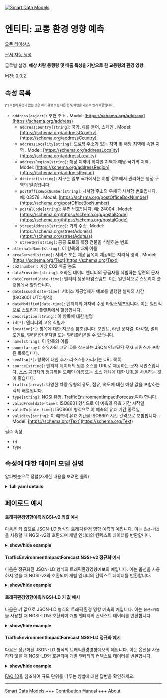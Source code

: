 <!-- 10-Header -->  
[![Smart Data Models](https://smartdatamodels.org/wp-content/uploads/2022/01/SmartDataModels_logo.png "Logo")](https://smartdatamodels.org)  
엔티티: 교통 환경 영향 예측  
================<!-- /10-Header -->  
<!-- 15-License -->  
[오픈 라이선스](https://github.com/smart-data-models//dataModel.Environment/blob/master/TrafficEnvironmentImpactForecast/LICENSE.md)  
[문서 자동 생성](https://docs.google.com/presentation/d/e/2PACX-1vTs-Ng5dIAwkg91oTTUdt8ua7woBXhPnwavZ0FxgR8BsAI_Ek3C5q97Nd94HS8KhP-r_quD4H0fgyt3/pub?start=false&loop=false&delayms=3000#slide=id.gb715ace035_0_60)  
<!-- /15-License -->  
<!-- 20-Description -->  
글로벌 설명: **예상 차량 통행량 및 배출 특성을 기반으로 한 교통량의 환경 영향**.  
버전: 0.0.2  
<!-- /20-Description -->  
<!-- 30-PropertiesList -->  

## 속성 목록  

<sup><sub>[*] 속성에 유형이 없는 것은 여러 유형 또는 다른 형식/패턴을 가질 수 있기 때문입니다</sub></sup>.  
- `address[object]`: 우편 주소  . Model: [https://schema.org/address](https://schema.org/address)	- `addressCountry[string]`: 국가. 예를 들어, 스페인  . Model: [https://schema.org/addressCountry](https://schema.org/addressCountry)  
	- `addressLocality[string]`: 도로명 주소가 있는 지역 및 해당 지역에 속한 지역  . Model: [https://schema.org/addressLocality](https://schema.org/addressLocality)  
	- `addressRegion[string]`: 해당 지역이 위치한 지역과 해당 국가의 지역  . Model: [https://schema.org/addressRegion](https://schema.org/addressRegion)  
	- `district[string]`: 지구는 일부 국가에서는 지방 정부에서 관리하는 행정 구역의 일종입니다.    
	- `postOfficeBoxNumber[string]`: 사서함 주소의 우체국 사서함 번호입니다. 예: 03578  . Model: [https://schema.org/postOfficeBoxNumber](https://schema.org/postOfficeBoxNumber)  
	- `postalCode[string]`: 우편 번호입니다. 예: 24004  . Model: [https://schema.org/https://schema.org/postalCode](https://schema.org/https://schema.org/postalCode)  
	- `streetAddress[string]`: 거리 주소  . Model: [https://schema.org/streetAddress](https://schema.org/streetAddress)  
	- `streetNr[string]`: 공공 도로의 특정 건물을 식별하는 번호    
- `alternateName[string]`: 이 항목의 대체 이름  - `areaServed[string]`: 서비스 또는 제공 품목이 제공되는 지리적 영역  . Model: [https://schema.org/Text](https://schema.org/Text)- `co2[number]`: 예상 C02 배출 농도  - `dataProvider[string]`: 조화된 데이터 엔티티의 공급자를 식별하는 일련의 문자  - `dateCreated[date-time]`: 엔티티 생성 타임스탬프. 이는 일반적으로 스토리지 플랫폼에서 할당합니다.  - `dateIssued[date-time]`: 서비스 제공업체가 예보를 발행한 날짜와 시간(ISO8601 UTC 형식)  - `dateModified[date-time]`: 엔티티의 마지막 수정 타임스탬프입니다. 이는 일반적으로 스토리지 플랫폼에서 할당합니다.  - `description[string]`: 이 항목에 대한 설명  - `id[*]`: 엔티티의 고유 식별자  - `location[*]`: 항목에 대한 지오숀 참조입니다. 포인트, 라인 문자열, 다각형, 멀티포인트, 멀티라인 문자열 또는 멀티폴리곤일 수 있습니다.  - `name[string]`: 이 항목의 이름  - `owner[array]`: 소유자의 고유 ID를 참조하는 JSON 인코딩된 문자 시퀀스가 포함된 목록입니다.  - `seeAlso[*]`: 항목에 대한 추가 리소스를 가리키는 URL 목록  - `source[string]`: 엔티티 데이터의 원본 소스를 URL로 제공하는 문자 시퀀스입니다. 소스 공급자의 정규화된 도메인 이름 또는 소스 개체에 대한 URL을 사용하는 것이 좋습니다.  - `traffic[array]`: 다양한 차량 유형의 강도, 점유, 속도에 대한 예상 값을 포함하는 객체 배열입니다.  - `type[string]`: NGSI 유형. TrafficEnvironmentImpactForecast여야 합니다.  - `validFrom[date-time]`: ISO8601 형식으로 이 예측의 유효 기간 시작일  - `validTo[date-time]`: ISO8601 형식으로 이 예측의 유효 기간 종료일  - `validity[string]`: 이 예측의 유효 기간을 ISO8601 시간 간격으로 포함합니다.  . Model: [https://schema.org/Text](https://schema.org/Text)<!-- /30-PropertiesList -->  
<!-- 35-RequiredProperties -->  
필수 속성  
- `id`  - `type`  <!-- /35-RequiredProperties -->  
<!-- 40-RequiredProperties -->  
<!-- /40-RequiredProperties -->  
<!-- 50-DataModelHeader -->  
## 속성에 대한 데이터 모델 설명  
알파벳순으로 정렬(자세한 내용을 보려면 클릭)  
<!-- /50-DataModelHeader -->  
<!-- 60-ModelYaml -->  
<details><summary><strong>full yaml details</strong></summary>    
```yaml  
TrafficEnvironmentImpactForecast:    
  description: Environmental Impact of traffic based on the vehicles traffic expectations and their emission characteristics    
  properties:    
    address:    
      description: The mailing address    
      properties:    
        addressCountry:    
          description: 'The country. For example, Spain'    
          type: string    
          x-ngsi:    
            model: https://schema.org/addressCountry    
            type: Property    
        addressLocality:    
          description: 'The locality in which the street address is, and which is in the region'    
          type: string    
          x-ngsi:    
            model: https://schema.org/addressLocality    
            type: Property    
        addressRegion:    
          description: 'The region in which the locality is, and which is in the country'    
          type: string    
          x-ngsi:    
            model: https://schema.org/addressRegion    
            type: Property    
        district:    
          description: 'A district is a type of administrative division that, in some countries, is managed by the local government'    
          type: string    
          x-ngsi:    
            type: Property    
        postOfficeBoxNumber:    
          description: 'The post office box number for PO box addresses. For example, 03578'    
          type: string    
          x-ngsi:    
            model: https://schema.org/postOfficeBoxNumber    
            type: Property    
        postalCode:    
          description: 'The postal code. For example, 24004'    
          type: string    
          x-ngsi:    
            model: https://schema.org/https://schema.org/postalCode    
            type: Property    
        streetAddress:    
          description: The street address    
          type: string    
          x-ngsi:    
            model: https://schema.org/streetAddress    
            type: Property    
        streetNr:    
          description: Number identifying a specific property on a public street    
          type: string    
          x-ngsi:    
            type: Property    
      type: object    
      x-ngsi:    
        model: https://schema.org/address    
        type: Property    
    alternateName:    
      description: An alternative name for this item    
      type: string    
      x-ngsi:    
        type: Property    
    areaServed:    
      description: The geographic area where a service or offered item is provided    
      type: string    
      x-ngsi:    
        model: https://schema.org/Text    
        type: Property    
    co2:    
      description: The expected C02 emission concentration    
      type: number    
      x-ngsi:    
        type: Property    
        units: mg/L    
    dataProvider:    
      description: A sequence of characters identifying the provider of the harmonised data entity    
      type: string    
      x-ngsi:    
        type: Property    
    dateCreated:    
      description: Entity creation timestamp. This will usually be allocated by the storage platform    
      format: date-time    
      type: string    
      x-ngsi:    
        type: Property    
    dateIssued:    
      description: The date and time the forecast was issued by the service provider in ISO8601 UTC format    
      format: date-time    
      type: string    
      x-ngsi:    
        type: Property    
    dateModified:    
      description: Timestamp of the last modification of the entity. This will usually be allocated by the storage platform    
      format: date-time    
      type: string    
      x-ngsi:    
        type: Property    
    description:    
      description: A description of this item    
      type: string    
      x-ngsi:    
        type: Property    
    id:    
      anyOf:    
        - description: Identifier format of any NGSI entity    
          maxLength: 256    
          minLength: 1    
          pattern: ^[\w\-\.\{\}\$\+\*\[\]`|~^@!,:\\]+$    
          type: string    
          x-ngsi:    
            type: Property    
        - description: Identifier format of any NGSI entity    
          format: uri    
          type: string    
          x-ngsi:    
            type: Property    
      description: Unique identifier of the entity    
      x-ngsi:    
        type: Property    
    location:    
      description: 'Geojson reference to the item. It can be Point, LineString, Polygon, MultiPoint, MultiLineString or MultiPolygon'    
      oneOf:    
        - description: Geojson reference to the item. Point    
          properties:    
            bbox:    
              items:    
                type: number    
              minItems: 4    
              type: array    
            coordinates:    
              items:    
                type: number    
              minItems: 2    
              type: array    
            type:    
              enum:    
                - Point    
              type: string    
          required:    
            - type    
            - coordinates    
          title: GeoJSON Point    
          type: object    
          x-ngsi:    
            type: GeoProperty    
        - description: Geojson reference to the item. LineString    
          properties:    
            bbox:    
              items:    
                type: number    
              minItems: 4    
              type: array    
            coordinates:    
              items:    
                items:    
                  type: number    
                minItems: 2    
                type: array    
              minItems: 2    
              type: array    
            type:    
              enum:    
                - LineString    
              type: string    
          required:    
            - type    
            - coordinates    
          title: GeoJSON LineString    
          type: object    
          x-ngsi:    
            type: GeoProperty    
        - description: Geojson reference to the item. Polygon    
          properties:    
            bbox:    
              items:    
                type: number    
              minItems: 4    
              type: array    
            coordinates:    
              items:    
                items:    
                  items:    
                    type: number    
                  minItems: 2    
                  type: array    
                minItems: 4    
                type: array    
              type: array    
            type:    
              enum:    
                - Polygon    
              type: string    
          required:    
            - type    
            - coordinates    
          title: GeoJSON Polygon    
          type: object    
          x-ngsi:    
            type: GeoProperty    
        - description: Geojson reference to the item. MultiPoint    
          properties:    
            bbox:    
              items:    
                type: number    
              minItems: 4    
              type: array    
            coordinates:    
              items:    
                items:    
                  type: number    
                minItems: 2    
                type: array    
              type: array    
            type:    
              enum:    
                - MultiPoint    
              type: string    
          required:    
            - type    
            - coordinates    
          title: GeoJSON MultiPoint    
          type: object    
          x-ngsi:    
            type: GeoProperty    
        - description: Geojson reference to the item. MultiLineString    
          properties:    
            bbox:    
              items:    
                type: number    
              minItems: 4    
              type: array    
            coordinates:    
              items:    
                items:    
                  items:    
                    type: number    
                  minItems: 2    
                  type: array    
                minItems: 2    
                type: array    
              type: array    
            type:    
              enum:    
                - MultiLineString    
              type: string    
          required:    
            - type    
            - coordinates    
          title: GeoJSON MultiLineString    
          type: object    
          x-ngsi:    
            type: GeoProperty    
        - description: Geojson reference to the item. MultiLineString    
          properties:    
            bbox:    
              items:    
                type: number    
              minItems: 4    
              type: array    
            coordinates:    
              items:    
                items:    
                  items:    
                    items:    
                      type: number    
                    minItems: 2    
                    type: array    
                  minItems: 4    
                  type: array    
                type: array    
              type: array    
            type:    
              enum:    
                - MultiPolygon    
              type: string    
          required:    
            - type    
            - coordinates    
          title: GeoJSON MultiPolygon    
          type: object    
          x-ngsi:    
            type: GeoProperty    
      x-ngsi:    
        type: GeoProperty    
    name:    
      description: The name of this item    
      type: string    
      x-ngsi:    
        type: Property    
    owner:    
      description: A List containing a JSON encoded sequence of characters referencing the unique Ids of the owner(s)    
      items:    
        anyOf:    
          - description: Identifier format of any NGSI entity    
            maxLength: 256    
            minLength: 1    
            pattern: ^[\w\-\.\{\}\$\+\*\[\]`|~^@!,:\\]+$    
            type: string    
            x-ngsi:    
              type: Property    
          - description: Identifier format of any NGSI entity    
            format: uri    
            type: string    
            x-ngsi:    
              type: Property    
        description: Unique identifier of the entity    
        x-ngsi:    
          type: Property    
      type: array    
      x-ngsi:    
        type: Property    
    seeAlso:    
      description: list of uri pointing to additional resources about the item    
      oneOf:    
        - items:    
            format: uri    
            type: string    
          minItems: 1    
          type: array    
        - format: uri    
          type: string    
      x-ngsi:    
        type: Property    
    source:    
      description: 'A sequence of characters giving the original source of the entity data as a URL. Recommended to be the fully qualified domain name of the source provider, or the URL to the source object'    
      type: string    
      x-ngsi:    
        type: Property    
    traffic:    
      description: 'Array of objects containing the expected values for intensity, occupation an speed of the different vehicle types'    
      items:    
        properties:    
          averageVehicleSpeedExpected:    
            description: Average speed expected of the vehicles transiting during the observation period    
            minimum: 0    
            type: number    
            x-ngsi:    
              model: https://schema.org/Number    
              type: Property    
              units: Kilometer per hour (Km/h)    
          intensityExpected:    
            description: Total number of vehicles expected during this forecast period    
            minimum: 0    
            type: number    
            x-ngsi:    
              model: https://schema.org/Number    
              type: Property    
          occupancyExpected:    
            description: Fraction of the observation time where a vehicle has been occupying the observed lane    
            maximum: 1    
            minimum: 0    
            type: number    
            x-ngsi:    
              model: https://schema.org/Number    
              type: Property    
          vehicleClass:    
            description: Enumeration of the vehicle classes    
            type: string    
            x-ngsi:    
              type: Property    
        type: object    
      type: array    
      x-ngsi:    
        type: Property    
    type:    
      description: NGSI type. It has to be TrafficEnvironmentImpactForecast    
      enum:    
        - TrafficEnvironmentImpact    
      type: string    
      x-ngsi:    
        type: Property    
    validFrom:    
      description: The start of the validity period for this forecast as a ISO8601 format    
      format: date-time    
      type: string    
      x-ngsi:    
        type: Property    
    validTo:    
      description: The end of the validity period for this forecast as a ISO8601 format    
      format: date-time    
      type: string    
      x-ngsi:    
        type: Property    
    validity:    
      description: Includes the validity period for this forecast as a ISO8601 time interval    
      type: string    
      x-ngsi:    
        model: https://schema.org/Text    
        type: Property    
  required:    
    - id    
    - type    
  type: object    
  x-derived-from: ""    
  x-disclaimer: 'Redistribution and use in source and binary forms, with or without modification, are permitted  provided that the license conditions are met. Copyleft (c) 2022 Contributors to Smart Data Models Program'    
  x-license-url: https://github.com/smart-data-models/dataModel.Environment/blob/master/TrafficEnvironmentImpactForecast/LICENSE.md    
  x-model-schema: https://smart-data-models.github.io/dataModel.Environment/TrafficEnvironmentImpactForecast/schema.json    
  x-model-tags: GreenMov    
  x-version: 0.0.2    
```  
</details>    
<!-- /60-ModelYaml -->  
<!-- 70-MiddleNotes -->  
<!-- /70-MiddleNotes -->  
<!-- 80-Examples -->  
## 페이로드 예시  
#### 트래픽환경영향예측 NGSI-v2 키값 예시  
다음은 키 값으로 JSON-LD 형식의 트래픽 환경 영향 예측의 예입니다. 이는 `옵션=키값`을 사용할 때 NGSI-v2와 호환되며 개별 엔티티의 컨텍스트 데이터를 반환합니다.  
<details><summary><strong>show/hide example</strong></summary>    
```json  
{  
  "id": "urn:ngsi-ld:TrafficEnvironmentImpact:id:BGGK:76812356",  
  "type": "TrafficEnvironmentImpact",  
  "dateCreated": "2022-08-17T05:21:50Z",  
  "dateModified": "2022-08-30T08:09:40Z",  
  "dateIssued": "2022-08-30T08:09:40Z",  
  "validFrom": "2022-08-30T08:19:40Z",  
  "validTo": "2022-08-31T08:19:40Z",  
  "validity": "P1D",  
  "source": "",  
  "name": "Environmental impact",  
  "alternateName": "",  
  "description": "",  
  "dataProvider": "City sensors",  
  "owner": [  
    "urn:ngsi-ld:TrafficEnvironmentImpact:items:FAVE:94166126",  
    "urn:ngsi-ld:TrafficEnvironmentImpact:items:EWHQ:53940846"  
  ],  
  "seeAlso": [  
    "urn:ngsi-ld:TrafficEnvironmentImpact:items:JSNF:11004684",  
    "urn:ngsi-ld:TrafficEnvironmentImpact:items:HURK:65683455"  
  ],  
  "location": {  
    "type": "Point",  
    "coordinates": [  
      43.7034,  
      7.2663  
    ]  
  },  
  "address": {  
    "streetAddress": "Rue Frédéric Mistral",  
    "addressLocality": "Valbonne",  
    "addressRegion": "Sophia Antipolis",  
    "addressCountry": "France",  
    "postalCode": "06550",  
    "postOfficeBoxNumber": ""  
  },  
  "areaServed": "",  
  "co2": 582.3,  
  "traffic": [  
    {  
      "vehicleClass": "A",  
      "intensityExpected": 23,  
      "occupancyExpected": 0.2,  
      "averageVehicleSpeedExpected": 45  
    },  
    {  
      "vehicleClass": "B",  
      "intensityExpected": 112,  
      "occupancyExpected": 0.15,  
      "averageVehicleSpeedExpected": 65  
    }  
  ]  
}  
```  
</details>  
#### TrafficEnvironmentImpactForecast NGSI-v2 정규화 예시  
다음은 정규화된 JSON-LD 형식의 트래픽환경영향예보의 예입니다. 이는 옵션을 사용하지 않을 때 NGSI-v2와 호환되며 개별 엔티티의 컨텍스트 데이터를 반환합니다.  
<details><summary><strong>show/hide example</strong></summary>    
```json  
{  
  "id": "urn:ngsi-ld:TrafficEnvironmentImpact:id:BGGK:76812356",  
  "type": "TrafficEnvironmentImpact",  
  "dateCreated": {  
    "type": "date-time",  
    "value": "2022-08-17T05:21:50Z"  
  },  
  "dateModified": {  
    "type": "date-time",  
    "value": "2022-08-30T08:09:40Z"  
  },  
  "dateIssued": {  
    "type": "Date-Time",  
    "value": "2022-08-30T08:09:40Z"  
  },  
  "validFrom": {  
    "type": "Date-Time",  
    "value": "2022-08-30T08:19:40Z"  
  },  
  "validTo": {  
    "type": "Date-Time",  
    "value": "2022-08-31T08:19:40Z"  
  },  
  "validity": {  
    "type": "Text",  
    "value": "P1D"  
  },  
  "source": {  
    "type": "Text",  
    "value": ""  
  },  
  "name": {  
    "type": "Text",  
    "value": "Environmental impact"  
  },  
  "alternateName": {  
    "type": "Text",  
    "value": ""  
  },  
  "description": {  
    "type": "Text",  
    "value": ""  
  },  
  "dataProvider": {  
    "type": "Text",  
    "value": "City sensors"  
  },  
  "owner": {  
    "type": "array",  
    "value": [  
      "urn:ngsi-ld:TrafficEnvironmentImpact:items:FAVE:94166126",  
      "urn:ngsi-ld:TrafficEnvironmentImpact:items:EWHQ:53940846"  
    ]  
  },  
  "seeAlso": {  
    "type": "array",  
    "value": [  
      "urn:ngsi-ld:TrafficEnvironmentImpact:items:JSNF:11004684",  
      "urn:ngsi-ld:TrafficEnvironmentImpact:items:HURK:65683455"  
    ]  
  },  
  "location": {  
    "type": "object",  
    "value": {  
      "type": "Point",  
      "coordinates": [  
        43.7034,  
        7.2663  
      ]  
    }  
  },  
  "address": {  
    "type": "StructuredValue",  
    "value": {  
      "streetAddress": "Rue Frédéric Mistral",  
      "addressLocality": "Valbonne",  
      "addressRegion": "Sophia Antipolis",  
      "addressCountry": "France",  
      "postalCode": "06550",  
      "postOfficeBoxNumber": ""  
    }  
  },  
  "areaServed": {  
    "type": "Text",  
    "value": ""  
  },  
  "co2": {  
    "type": "Number",  
    "value": 582.3  
  },  
  "traffic": {  
    "type": "array",  
    "value": [  
       {  
      "vehicleClass": "A",  
      "intensityExpected": 23,  
      "occupancyExpected": 0.2,  
      "averageVehicleSpeedExpected": 45  
    },  
    {  
      "vehicleClass": "B",  
      "intensityExpected": 112,  
      "occupancyExpected": 0.15,  
      "averageVehicleSpeedExpected": 65  
    }  
    ]  
  }  
}  
```  
</details>  
#### 트래픽환경영향예측 NGSI-LD 키 값 예시  
다음은 키 값으로 JSON-LD 형식의 트래픽 환경 영향 예측의 예입니다. 이는 `옵션=키값`을 사용할 때 NGSI-LD와 호환되며 개별 엔티티의 컨텍스트 데이터를 반환합니다.  
<details><summary><strong>show/hide example</strong></summary>    
```json  
{  
    "id": "urn:ngsi-ld:TrafficEnvironmentImpact:id:BGGK:76812356",  
    "type": "TrafficEnvironmentImpact",  
    "dateCreated": "2022-08-17T05:21:50Z",  
    "dateModified": "2022-08-30T08:09:40Z",  
    "dateIssued": "2022-08-30T08:09:40Z",  
    "validFrom": "2022-08-30T08:19:40Z",  
    "validTo": "2022-08-31T08:19:40Z",  
    "validity": "P1D",  
    "source": "",  
    "name": "Environmental impact",  
    "alternateName": "",  
    "description": "",  
    "dataProvider": "City sensors",  
    "owner": [  
        "urn:ngsi-ld:TrafficEnvironmentImpact:items:FAVE:94166126",  
        "urn:ngsi-ld:TrafficEnvironmentImpact:items:EWHQ:53940846"  
    ],  
    "seeAlso": [  
        "urn:ngsi-ld:TrafficEnvironmentImpact:items:JSNF:11004684",  
        "urn:ngsi-ld:TrafficEnvironmentImpact:items:HURK:65683455"  
    ],  
    "location": {  
        "type": "Point",  
        "coordinates": [  
            43.7034,  
            7.2663  
        ]  
    },  
    "address": {  
        "streetAddress": "Rue Fr\u00e9d\u00e9ric Mistral",  
        "addressLocality": "Valbonne",  
        "addressRegion": "Sophia Antipolis",  
        "addressCountry": "France",  
        "postalCode": "06550",  
        "postOfficeBoxNumber": ""  
    },  
    "areaServed": "",  
    "co2": 582.3,  
    "traffic": [  
        {  
            "vehicleClass": "A",  
            "intensityExpected": 23,  
            "occupancyExpected": 0.2,  
            "averageVehicleSpeedExpected": 45  
        },  
        {  
            "vehicleClass": "B",  
            "intensityExpected": 112,  
            "occupancyExpected": 0.15,  
            "averageVehicleSpeedExpected": 65  
        }  
    ],  
    "@context": [  
        "https://raw.githubusercontent.com/smart-data-models/dataModel.Environment/master/context.jsonld"  
    ]  
}  
```  
</details>  
#### TrafficEnvironmentImpactForecast NGSI-LD 정규화 예시  
다음은 정규화된 JSON-LD 형식의 트래픽환경영향예보의 예입니다. 이는 옵션을 사용하지 않을 때 NGSI-LD와 호환되며 개별 엔티티의 컨텍스트 데이터를 반환합니다.  
<details><summary><strong>show/hide example</strong></summary>    
```json  
{  
    "id": "urn:ngsi-ld:TrafficEnvironmentImpact:id:BGGK:76812356",  
    "type": "TrafficEnvironmentImpact",  
    "dateCreated": {  
        "type": "Property",  
        "value": "2022-08-17T05:21:50Z"  
    },  
    "dateModified": {  
        "type": "Property",  
        "value": "2022-08-30T08:09:40Z"  
    },  
    "dateIssued": {  
        "type": "Property",  
        "value": "2022-08-30T08:09:40Z"  
    },  
    "validFrom": {  
        "type": "Property",  
        "value": "2022-08-30T08:19:40Z"  
    },  
    "validTo": {  
        "type": "Property",  
        "value": "2022-08-31T08:19:40Z"  
    },  
    "validity": {  
        "type": "Property",  
        "value": "P1D"  
    },  
    "source": {  
        "type": "Property",  
        "value": ""  
    },  
    "name": {  
        "type": "Property",  
        "value": "Environmental impact"  
    },  
    "alternateName": {  
        "type": "Property",  
        "value": ""  
    },  
    "description": {  
        "type": "Property",  
        "value": ""  
    },  
    "dataProvider": {  
        "type": "Property",  
        "value": "City sensors"  
    },  
    "owner": {  
        "type": "Property",  
        "value": [  
            "urn:ngsi-ld:TrafficEnvironmentImpact:items:FAVE:94166126",  
            "urn:ngsi-ld:TrafficEnvironmentImpact:items:EWHQ:53940846"  
        ]  
    },  
    "seeAlso": {  
        "type": "Property",  
        "value": [  
            "urn:ngsi-ld:TrafficEnvironmentImpact:items:JSNF:11004684",  
            "urn:ngsi-ld:TrafficEnvironmentImpact:items:HURK:65683455"  
        ]  
    },  
    "location": {  
        "type": "GeoProperty",  
        "value": {  
            "type": "Point",  
            "coordinates": [  
                43.7034,  
                7.2663  
            ]  
        }  
    },  
    "address": {  
        "type": "Property",  
        "value": {  
            "streetAddress": "Rue Fr\u00e9d\u00e9ric Mistral",  
            "addressLocality": "Valbonne",  
            "addressRegion": "Sophia Antipolis",  
            "addressCountry": "France",  
            "postalCode": "06550",  
            "postOfficeBoxNumber": ""  
        }  
    },  
    "areaServed": {  
        "type": "Property",  
        "value": ""  
    },  
    "co2": {  
        "type": "Property",  
        "value": 582.3  
    },  
    "traffic": {  
        "type": "Property",  
        "value": [  
            {  
                "vehicleClass": "A",  
                "intensityExpected": 23,  
                "occupancyExpected": 0.2,  
                "averageVehicleSpeedExpected": 45  
            },  
            {  
                "vehicleClass": "B",  
                "intensityExpected": 112,  
                "occupancyExpected": 0.15,  
                "averageVehicleSpeedExpected": 65  
            }  
        ]  
    },  
    "@context": [  
        "https://raw.githubusercontent.com/smart-data-models/dataModel.Environment/master/context.jsonld"  
    ]  
}  
```  
</details><!-- /80-Examples -->  
<!-- 90-FooterNotes -->  
<!-- /90-FooterNotes -->  
<!-- 95-Units -->  
[FAQ 10](https://smartdatamodels.org/index.php/faqs/)을 참조하여 규모 단위를 다루는 방법에 대한 답변을 확인하세요.  
<!-- /95-Units -->  
<!-- 97-LastFooter -->  
---  
[Smart Data Models](https://smartdatamodels.org) +++ [Contribution Manual](https://bit.ly/contribution_manual) +++ [About](https://bit.ly/Introduction_SDM)<!-- /97-LastFooter -->  
